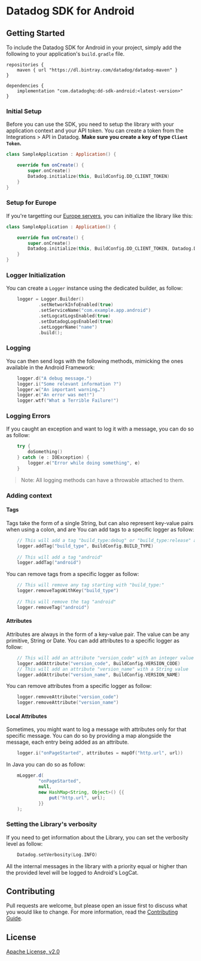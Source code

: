 # Datadog SDK for Android

## Getting Started 

To include the Datadog SDK for Android in your project, simply add the following
to your application's `build.gradle` file.

```
repositories {
    maven { url "https://dl.bintray.com/datadog/datadog-maven" }
}

dependencies {
    implementation "com.datadoghq:dd-sdk-android:<latest-version>"
}
```

### Initial Setup

Before you can use the SDK, you need to setup the library with your application
context and your API token. You can create a token from the Integrations > API
in Datadog. **Make sure you create a key of type `Client Token`.**

```kotlin
class SampleApplication : Application() {

    override fun onCreate() {
        super.onCreate()
        Datadog.initialize(this, BuildConfig.DD_CLIENT_TOKEN)
    }
}
```

### Setup for Europe

If you're targetting our [Europe servers](https://datadoghq.eu), you can
initialize the library like this: 

```kotlin
class SampleApplication : Application() {

    override fun onCreate() {
        super.onCreate()
        Datadog.initialize(this, BuildConfig.DD_CLIENT_TOKEN, Datadog.DATADOG_EU)
    }
}
```

### Logger Initialization

You can create a `Logger` instance using the dedicated builder, as follow:

```kotlin
    logger = Logger.Builder()
            .setNetworkInfoEnabled(true)
            .setServiceName("com.example.app.android")
            .setLogcatLogsEnabled(true)
            .setDatadogLogsEnabled(true)
            .setLoggerName("name")
            .build();
```

### Logging

You can then send logs with the following methods, mimicking the ones available
in the Android Framework: 

```kotlin
    logger.d("A debug message.")
    logger.i("Some relevant information ?")
    logger.w("An important warning…")
    logger.e("An error was met!")
    logger.wtf("What a Terrible Failure!")
```

### Logging Errors

If you caught an exception and want to log it with a message, you can do so as
follow:

```kotlin
    try {
        doSomething()
    } catch (e : IOException) {
        logger.e("Error while doing something", e)
    }
```

> Note: All logging methods can have a throwable attached to them.

### Adding context

#### Tags

Tags take the form of a single String, but can also represent key-value pairs when using a colon, and are 
You can add tags to a specific logger as follow: 

```kotlin
    // This will add a tag "build_type:debug" or "build_type:release" accordingly
    logger.addTag("build_type", BuildConfig.BUILD_TYPE)
    
    // This will add a tag "android"
    logger.addTag("android")
```

You can remove tags from a specific logger as follow: 

```kotlin
    // This will remove any tag starting with "build_type:"
    logger.removeTagsWithKey("build_type")
    
    // This will remove the tag "android"
    logger.removeTag("android")
``` 

#### Attributes

Attributes are always in the form of a key-value pair. The value can be any primitive, String or Date.
You can add attributes to a specific logger as follow:

```kotlin
    // This will add an attribute "version_code" with an integer value
    logger.addAttribute("version_code", BuildConfig.VERSION_CODE)
    // This will add an attribute "version_name" with a String value
    logger.addAttribute("version_name", BuildConfig.VERSION_NAME)
```

You can remove attributes from a specific logger as follow: 

```kotlin
    logger.removeAttribute("version_code")
    logger.removeAttribute("version_name")
``` 

#### Local Attributes

Sometimes, you might want to log a message with attributes only for that specific message. You can 
do so by providing a map alongside the message, each entry being added as an attribute.

```kotlin
    logger.i("onPageStarted", attributes = mapOf("http.url", url))
```

In Java you can do so as follow:
```java
    mLogger.d(
            "onPageStarted",
            null, 
            new HashMap<String, Object>() {{
                put("http.url", url);
            }}
    );
```

### Setting the Library's verbosity

If you need to get information about the Library, you can set the verbosity
level as follow: 

```kotlin
    Datadog.setVerbosity(Log.INFO)
```

All the internal messages in the library with a priority equal or higher than
the provided level will be logged to Android's LogCat.

## Contributing

Pull requests are welcome, but please open an issue first to discuss what you
would like to change. For more information, read the 
[Contributing Guide](../CONTRIBUTING.md).

## License

[Apache License, v2.0](../LICENSE)
